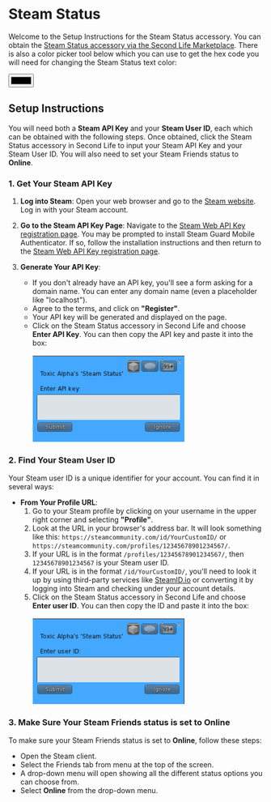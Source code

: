 # Steam Status

Welcome to the Setup Instructions for the Steam Status accessory. You can obtain the [Steam Status accessory via the Second Life Marketplace](https://marketplace.secondlife.com/en-US/stores/261651). There is also a color picker tool below which you can use to get the hex code you will need for changing the Steam Status text color:

<input type="color" onchange="document.getElementById('color').innerText = 'Hex code: ' + this.value;">  <span id="color"></span>

## Setup Instructions

You will need both a **Steam API Key** and your **Steam User ID**, each which can be obtained with the following steps. Once obtained, click the Steam Status accessory in Second Life to input your Steam API Key and your Steam User ID. You will also need to set your Steam Friends status to **Online**.

### 1. Get Your Steam API Key

1. **Log into Steam**: Open your web browser and go to the [Steam website](https://store.steampowered.com/). Log in with your Steam account.
   
2. **Go to the Steam API Key Page**: Navigate to the [Steam Web API Key registration page](https://steamcommunity.com/dev/apikey). You may be prompted to install Steam Guard Mobile Authenticator. If so, follow the installation instructions and then return to the [Steam Web API Key registration page](https://steamcommunity.com/dev/apikey).

3. **Generate Your API Key**:
   - If you don't already have an API key, you'll see a form asking for a domain name. You can enter any domain name (even a placeholder like "localhost").
   - Agree to the terms, and click on **"Register"**.
   - Your API key will be generated and displayed on the page.
   - Click on the Steam Status accessory in Second Life and choose **Enter API Key**. You can then copy the API key and paste it into the box: <br><br><img width="300" src="key.png"/>

### 2. Find Your Steam User ID

Your Steam user ID is a unique identifier for your account. You can find it in several ways:

- **From Your Profile URL**:
  1. Go to your Steam profile by clicking on your username in the upper right corner and selecting **"Profile"**.
  2. Look at the URL in your browser's address bar. It will look something like this: `https://steamcommunity.com/id/YourCustomID/` or `https://steamcommunity.com/profiles/12345678901234567/`.
  3. If your URL is in the format `/profiles/12345678901234567/`, then `12345678901234567` is your Steam user ID.
  4. If your URL is in the format `/id/YourCustomID/`, you'll need to look it up by using third-party services like [SteamID.io](https://steamid.io/) or converting it by logging into Steam and checking under your account details.
  5. Click on the Steam Status accessory in Second Life and choose **Enter user ID**. You can then copy the ID and paste it into the box: <br><br><img width="300" src="uid.png"/>

### 3. Make Sure Your Steam Friends status is set to Online

To make sure your Steam Friends status is set to **Online**, follow these steps:

   - Open the Steam client.
   - Select the Friends tab from menu at the top of the screen.
   - A drop-down menu will open showing all the different status options you can choose from.
   - Select **Online** from the drop-down menu.
